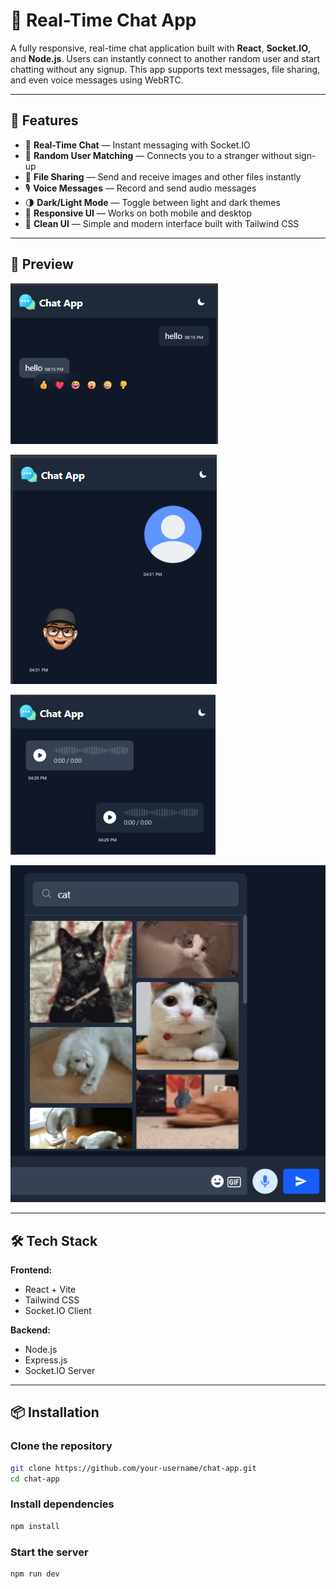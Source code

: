 # 💬 Real-Time Chat App

A fully responsive, real-time chat application built with **React**, **Socket.IO**, and **Node.js**. Users can instantly connect to another random user and start chatting without any signup. This app supports text messages, file sharing, and even voice messages using WebRTC.

---

## 🚀 Features

- 🔗 **Real-Time Chat** — Instant messaging with Socket.IO
- 👥 **Random User Matching** — Connects you to a stranger without sign-up
- 📁 **File Sharing** — Send and receive images and other files instantly
- 🎙️ **Voice Messages** — Record and send audio messages
- 🌗 **Dark/Light Mode** — Toggle between light and dark themes
- 📱 **Responsive UI** — Works on both mobile and desktop
- 🧼 **Clean UI** — Simple and modern interface built with Tailwind CSS

---

## 📸 Preview

![App Screenshot](public/screenshots/react-message.png)


![App Screenshot](public/screenshots/image-sharing.png)

![App Screenshot](public/screenshots/voice-sharing.png)

![App Screenshot](public/screenshots/GIF-react.png)

---

## 🛠 Tech Stack

**Frontend:**
- React + Vite
- Tailwind CSS
- Socket.IO Client

**Backend:**
- Node.js
- Express.js
- Socket.IO Server

---

## 📦 Installation

### Clone the repository

```bash
git clone https://github.com/your-username/chat-app.git
cd chat-app
```

### Install dependencies

```bash
npm install
```
### Start the server

```bash
npm run dev
```